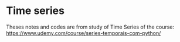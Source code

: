 # Time series

Theses notes and codes are from study of Time Series of the course: https://www.udemy.com/course/series-temporais-com-python/
